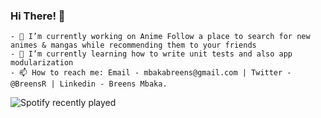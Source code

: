 ### Hi There! 👋
```
- 🔭 I’m currently working on Anime Follow a place to search for new animes & mangas while recommending them to your friends
- 🌱 I’m currently learning how to write unit tests and also app modularization
- 📫 How to reach me: Email - mbakabreens@gmail.com | Twitter - @BreensR | Linkedin - Breens Mbaka.

```

![Spotify recently played](https://spotify-recently-played-readme.vercel.app/api?user=o0iyiufnkn0ti8vf15r2w3ook)
